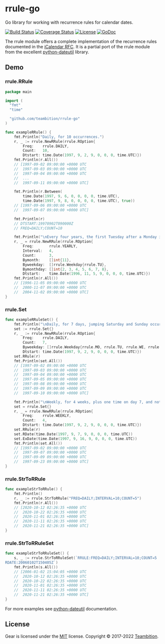 # rrule-go

Go library for working with recurrence rules for calendar dates.

[![Build Status](http://img.shields.io/travis/teambition/rrule-go.svg?style=flat-square)](https://travis-ci.org/teambition/rrule-go)
[![Coverage Status](http://img.shields.io/coveralls/teambition/rrule-go.svg?style=flat-square)](https://coveralls.io/r/teambition/rrule-go)
[![License](http://img.shields.io/badge/license-mit-blue.svg?style=flat-square)](https://raw.githubusercontent.com/teambition/rrule-go/master/LICENSE)
[![GoDoc](http://img.shields.io/badge/go-documentation-blue.svg?style=flat-square)](http://godoc.org/github.com/teambition/rrule-go)

The rrule module offers a complete implementation of the recurrence rules documented in the [iCalendar
RFC](http://www.ietf.org/rfc/rfc2445.txt). It is a partial port of the rrule module from the excellent [python-dateutil](http://labix.org/python-dateutil/) library.

## Demo

### rrule.RRule

```go
package main

import (
  "fmt"
  "time"

  "github.com/teambition/rrule-go"
)

func exampleRRule() {
	fmt.Println("Daily, for 10 occurrences.")
	r, _ := rrule.NewRRule(rrule.ROption{
		Freq:    rrule.DAILY,
		Count:   10,
		Dtstart: time.Date(1997, 9, 2, 9, 0, 0, 0, time.UTC)})
	fmt.Println(r.All())
	// [1997-09-02 09:00:00 +0000 UTC
	//  1997-09-03 09:00:00 +0000 UTC
	//  1997-09-04 09:00:00 +0000 UTC
	//  ...
	//  1997-09-11 09:00:00 +0000 UTC]

	fmt.Println(r.Between(
		time.Date(1997, 9, 6, 0, 0, 0, 0, time.UTC),
		time.Date(1997, 9, 8, 0, 0, 0, 0, time.UTC), true))
	// [1997-09-06 09:00:00 +0000 UTC
	//  1997-09-07 09:00:00 +0000 UTC]

	fmt.Println(r)
	// DTSTART:19970902T090000Z
	// FREQ=DAILY;COUNT=10

	fmt.Println("\nEvery four years, the first Tuesday after a Monday in November, 3 occurrences (U.S. Presidential Election day).")
	r, _ = rrule.NewRRule(rrule.ROption{
		Freq:       rrule.YEARLY,
		Interval:   4,
		Count:      3,
		Bymonth:    []int{11},
		Byweekday:  []rrule.Weekday{rrule.TU},
		Bymonthday: []int{2, 3, 4, 5, 6, 7, 8},
		Dtstart:    time.Date(1996, 11, 5, 9, 0, 0, 0, time.UTC)})
	fmt.Println(r.All())
	// [1996-11-05 09:00:00 +0000 UTC
	//  2000-11-07 09:00:00 +0000 UTC
	//  2004-11-02 09:00:00 +0000 UTC]
}
```

### rrule.Set

```go
func exampleRRuleSet() {
	fmt.Println("\nDaily, for 7 days, jumping Saturday and Sunday occurrences.")
	set := rrule.Set{}
	r, _ := rrule.NewRRule(rrule.ROption{
		Freq:    rrule.DAILY,
		Count:   7,
		Byweekday: []rrule.Weekday{rrule.MO, rrule.TU, rrule.WE, rrule.TH, rrule.FR},
		Dtstart: time.Date(1997, 9, 2, 9, 0, 0, 0, time.UTC)})
	set.RRule(r)
	fmt.Println(set.All())
	// [1997-09-02 09:00:00 +0000 UTC
	//  1997-09-03 09:00:00 +0000 UTC
	//  1997-09-04 09:00:00 +0000 UTC
	//  1997-09-05 09:00:00 +0000 UTC
	//  1997-09-08 09:00:00 +0000 UTC
	//  1997-09-09 09:00:00 +0000 UTC
	//  1997-09-10 09:00:00 +0000 UTC]

	fmt.Println("\nWeekly, for 4 weeks, plus one time on day 7, and not on day 16.")
	set = rrule.Set{}
	r, _ = rrule.NewRRule(rrule.ROption{
		Freq:    rrule.WEEKLY,
		Count:   4,
		Dtstart: time.Date(1997, 9, 2, 9, 0, 0, 0, time.UTC)})
	set.RRule(r)
	set.RDate(time.Date(1997, 9, 7, 9, 0, 0, 0, time.UTC))
	set.ExDate(time.Date(1997, 9, 16, 9, 0, 0, 0, time.UTC))
	fmt.Println(set.All())
	// [1997-09-02 09:00:00 +0000 UTC
	//  1997-09-07 09:00:00 +0000 UTC
	//  1997-09-09 09:00:00 +0000 UTC
	//  1997-09-23 09:00:00 +0000 UTC]
}
```

### rrule.StrToRRule

```go
func exampleStrToRRule() {
	fmt.Println()
	r, _ := rrule.StrToRRule("FREQ=DAILY;INTERVAL=10;COUNT=5")
	fmt.Println(r.All())
	// [2020-10-12 02:26:35 +0000 UTC
	//  2020-10-22 02:26:35 +0000 UTC
	//  2020-11-01 02:26:35 +0000 UTC
	//  2020-11-11 02:26:35 +0000 UTC
	//  2020-11-21 02:26:35 +0000 UTC]
}
```

### rrule.StrToRRuleSet

```go
func exampleStrToRRuleSet() {
	s, _ := rrule.StrToRRuleSet(`RRULE:FREQ=DAILY;INTERVAL=10;COUNT=5
RDATE:20060102T150405Z`)
	fmt.Println(s.All())
	// [2006-01-02 15:04:05 +0000 UTC
	//  2020-10-12 02:26:35 +0000 UTC
	//  2020-10-22 02:26:35 +0000 UTC
	//  2020-11-01 02:26:35 +0000 UTC
	//  2020-11-11 02:26:35 +0000 UTC
	//  2020-11-21 02:26:35 +0000 UTC]
}
```

For more examples see [python-dateutil](http://labix.org/python-dateutil/) documentation.

## License

Gear is licensed under the [MIT](https://github.com/teambition/gear/blob/master/LICENSE) license.
Copyright &copy; 2017-2022 [Teambition](https://www.teambition.com).

